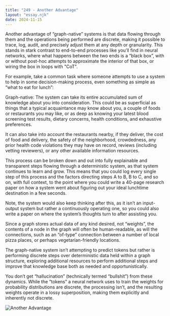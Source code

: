 ```yaml
---
title: "249 - Another Advantage"
layout: "essay.njk"
date: 2024-11-15
---
```


Another advantage of “graph-native” systems is that data flowing through them and the operations being performed are discrete, making it possible to trace, log, audit, and precisely adjust them at any depth or granularity. This stands in stark contrast to end-to-end processes like you’ll find in neural networks, where what happens between the two ends is a “black box”, with or without post-hoc attempts to approximate the interior of that box, or wiring the box in loops with "CoT".

For example, take a common task where someone attempts to use a system to help in some decision-making process, even something as simple as “what to eat for lunch”:

Graph-native: The system can take its entire accumulated sum of knowledge about you into consideration. This could be as superficial as things that a typical acquaintance may know about you, a couple of foods or restaurants you may like, or as deep as knowing your latest blood screening test results, dietary concerns, health conditions, and exhaustive preferences.

It can also take into account the restaurants nearby, if they deliver, the cost of food and delivery, the safety of the neighborhood, crowdedness, any prior health code violations they may have on record, reviews (including vetting reviewers), or any other available information resources.

This process can be broken down and out into fully explainable and transparent steps flowing through a deterministic system, as that system continues to learn and grow. This means that you could log every single step of this process and the factors directing steps A to B, B to C, and so on, with full context, to the point where you could write a 40-page research paper on how a system went about figuring out your ideal lunchtime destination in a few seconds.

Note, the system would also keep thinking after this, as it isn’t an input-output system but rather a continuously operating one, so you could also write a paper on where the system’s thoughts turn to after assisting you.

Since a graph stores actual data of any kind desired, not “weights”, the contents of a node in the graph will often be human-readable, as will the connections, such as an “of-type” connection between a number of local pizza places, or perhaps vegetarian-friendly locations. 

The graph-native system isn’t attempting to predict tokens but rather is performing discrete steps over deterministic data held within a graph structure, exploring additional resources to perform additional steps and improve that knowledge base both as needed and opportunistically. 

You don’t get “hallucination” (technically termed “bullshit”) from these dynamics. While the “tokens” a neural network uses to train the weights for probability distributions are discrete, the processing isn’t, and the resulting weights operate in a lossy superposition, making them explicitly and inherently not discrete.

![Another Advantage](https://media.licdn.com/dms/image/v2/D5622AQHABQSMae39xA/feedshare-shrink_800/feedshare-shrink_800/0/1731124809553?e=1736985600&v=beta&t=OBOoz1vEhHOcOp0a7GCycgTQYRtiQFFbBszXZstTGJ8)
